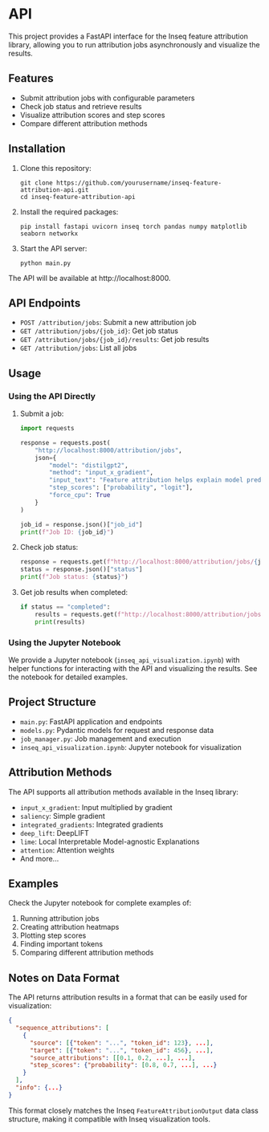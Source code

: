 # API

This project provides a FastAPI interface for the Inseq feature attribution library, allowing you to run attribution jobs asynchronously and visualize the results.

## Features

- Submit attribution jobs with configurable parameters
- Check job status and retrieve results
- Visualize attribution scores and step scores
- Compare different attribution methods

## Installation

1. Clone this repository:
   ```
   git clone https://github.com/yourusername/inseq-feature-attribution-api.git
   cd inseq-feature-attribution-api
   ```

2. Install the required packages:
   ```
   pip install fastapi uvicorn inseq torch pandas numpy matplotlib seaborn networkx
   ```

3. Start the API server:
   ```
   python main.py
   ```

The API will be available at http://localhost:8000.

## API Endpoints

- `POST /attribution/jobs`: Submit a new attribution job
- `GET /attribution/jobs/{job_id}`: Get job status
- `GET /attribution/jobs/{job_id}/results`: Get job results
- `GET /attribution/jobs`: List all jobs

## Usage

### Using the API Directly

1. Submit a job:
   ```python
   import requests
   
   response = requests.post(
       "http://localhost:8000/attribution/jobs",
       json={
           "model": "distilgpt2",
           "method": "input_x_gradient",
           "input_text": "Feature attribution helps explain model predictions.",
           "step_scores": ["probability", "logit"],
           "force_cpu": True
       }
   )
   
   job_id = response.json()["job_id"]
   print(f"Job ID: {job_id}")
   ```

2. Check job status:
   ```python
   response = requests.get(f"http://localhost:8000/attribution/jobs/{job_id}")
   status = response.json()["status"]
   print(f"Job status: {status}")
   ```

3. Get job results when completed:
   ```python
   if status == "completed":
       results = requests.get(f"http://localhost:8000/attribution/jobs/{job_id}/results").json()
       print(results)
   ```

### Using the Jupyter Notebook

We provide a Jupyter notebook (`inseq_api_visualization.ipynb`) with helper functions for interacting with the API and visualizing the results. See the notebook for detailed examples.

## Project Structure

- `main.py`: FastAPI application and endpoints
- `models.py`: Pydantic models for request and response data
- `job_manager.py`: Job management and execution
- `inseq_api_visualization.ipynb`: Jupyter notebook for visualization

## Attribution Methods

The API supports all attribution methods available in the Inseq library:

- `input_x_gradient`: Input multiplied by gradient
- `saliency`: Simple gradient
- `integrated_gradients`: Integrated gradients
- `deep_lift`: DeepLIFT
- `lime`: Local Interpretable Model-agnostic Explanations
- `attention`: Attention weights
- And more...

## Examples

Check the Jupyter notebook for complete examples of:

1. Running attribution jobs
2. Creating attribution heatmaps
3. Plotting step scores
4. Finding important tokens
5. Comparing different attribution methods

## Notes on Data Format

The API returns attribution results in a format that can be easily used for visualization:

```json
{
  "sequence_attributions": [
    {
      "source": [{"token": "...", "token_id": 123}, ...],
      "target": [{"token": "...", "token_id": 456}, ...],
      "source_attributions": [[0.1, 0.2, ...], ...],
      "step_scores": {"probability": [0.8, 0.7, ...], ...}
    }
  ],
  "info": {...}
}
```

This format closely matches the Inseq `FeatureAttributionOutput` data class structure, making it compatible with Inseq visualization tools.